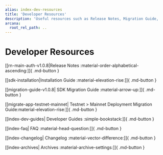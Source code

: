 ```yaml
---
alias: index-dev-resources
title: 'Developer Resources'
description: 'Useful resources such as Release Notes, Migration Guide, and other references useful for Web3 app developers trying to integrate with Arcana Auth.'
arcana:
  root_rel_path: ..
---
```


# Developer Resources

[[rn-main-auth-v1.0.8|Release Notes :material-order-alphabetical-ascending:]]{ .md-button }

[[sdk-installation|Installation Guide :material-elevation-rise:]]{ .md-button }

[[migration-guide-v1.0.8| SDK Migration Guide :material-arrow-up:]]{ .md-button }

[[migrate-app-testnet-mainnet| Testnet > Mainnet Deployment Migration Guide:material-elevation-rise:]]{ .md-button }

[[index-dev-guides| Developer Guides :simple-bookstack:]]{ .md-button }

[[index-faq| FAQ :material-head-question:]]{ .md-button }

[[index-changelog| Changelog :material-vector-difference:]]{ .md-button }

[[index-archives| Archives :material-archive-settings:]]{ .md-button }